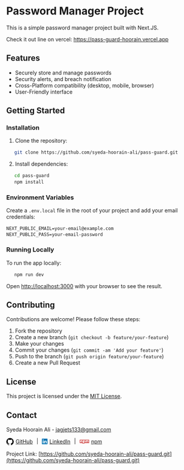 
# Password Manager Project

This is a simple password manager project built with Next.JS.

Check it out line on vercel:
https://pass-guard-hoorain.vercel.app

## Features

- Securely store and manage passwords
- Security alerts, and breach notification
- Cross-Platform compatibility (desktop, mobile, browser)
- User-Friendly interface

## Getting Started

### Installation

1. Clone the repository:

```bash
   git clone https://github.com/syeda-hoorain-ali/pass-guard.git
```

2. Install dependencies:

```bash
   cd pass-guard
   npm install
```

### Environment Variables

Create a `.env.local` file in the root of your project and add your email credentials:

```
NEXT_PUBLIC_EMAIL=your-email@example.com
NEXT_PUBLIC_PASS=your-email-password
```

### Running Locally

To run the app locally:

```sh
   npm run dev
```

Open [http://localhost:3000](http://localhost:3000) with your browser to see the result.


## Contributing

Contributions are welcome! Please follow these steps:

1. Fork the repository
2. Create a new branch (`git checkout -b feature/your-feature`)
3. Make your changes
4. Commit your changes (`git commit -am 'Add your feature'`)
5. Push to the branch (`git push origin feature/your-feature`)
6. Create a new Pull Request

## License

This project is licensed under the [MIT License](LICENSE).


## Contact

Syeda Hoorain Ali - jagjets133@gmail.com

<div style='display:flex; gap:10px;'>
   <a href='https://github.com/syeda-hoorain-ali' style='display:flex; align-items:center; gap:5px;'>
      <img src="./public/github.png" height='20' style='border-radius:50%;'> 
      GitHub 
   </a>
   |
   <a href='https://www.linkedin.com/in/syedahoorainali' style='display:flex; align-items:center; gap:5px;'>
      <img src="./public/linkedin.png" height='15'> 
      LinkedIn 
   </a>
   |
   <a href='https://www.npmjs.com/~syedahoorainali' style='display:flex; align-items:center; gap:5px;'>
      <img src="./public/npm.png" height='10'> 
      npm 
   </a>
</div>

Project Link: [https://github.com/syeda-hoorain-ali/pass-guard.git](https://github.com/syeda-hoorain-ali/pass-guard.git)
